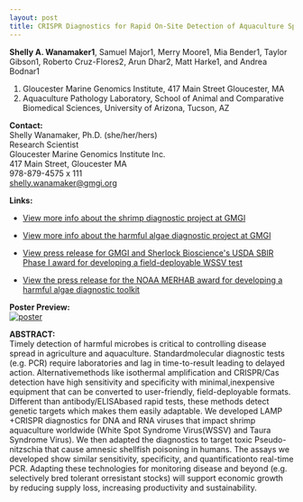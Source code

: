 ```yaml
---
layout: post
title: CRISPR Diagnostics for Rapid On-Site Detection of Aquaculture Species and Pathogens
---
```


**Shelly A. Wanamaker1**, Samuel Major1, Merry Moore1, Mia Bender1, Taylor Gibson1, Roberto Cruz-Flores2, Arun Dhar2, Matt Harke1, and Andrea Bodnar1
1. Gloucester Marine Genomics Institute, 417 Main Street Gloucester, MA
2. Aquaculture Pathology Laboratory, School of Animal and Comparative Biomedical Sciences, University of Arizona, Tucson, AZ

**Contact:**   
Shelly Wanamaker, Ph.D. (she/her/hers)  
Research Scientist  
Gloucester Marine Genomics Institute Inc.  
417 Main Street, Gloucester MA  
978-879-4575 x 111  
shelly.wanamaker@gmgi.org

**Links:**  
- [View more info about the shrimp diagnostic project at GMGI](https://gmgi.org/research/fisheries-aquaculture/aquatic-animal-disease-diagnostics/rapid-detection-of-white-spot-syndrome-virus-and-taura-syndrome-virus-in-shrimp/)

- [View more info about the harmful algae diagnostic project at GMGI](https://gmgi.org/research/ecosystem-function-health/response-to-environmental-threats/novel-genetic-tools-to-assess-harmful-algal-blooms/)

- [View press release for GMGI and Sherlock Bioscience's USDA SBIR Phase I award for developing a field-deployable WSSV test](https://gmgi.org/news/press-release-gmgi-sherlock-biosciences-receive-funding-from-usda/)

- [View the press release for the NOAA MERHAB award for developing a harmful algae diagnostic toolkit](https://coastalscience.noaa.gov/project/employing-a-novel-molecular-toolbox-for-rapid-sensitive-detection-of-toxic-pseudo-nitzschia-species/)

**Poster Preview:**  
[![poster](https://raw.githubusercontent.com/shellywanamaker/shellywanamaker.github.io/master/img/PAG2024_Poster_Diagnostics.jpg)](https://github.com/shellywanamaker/shellywanamaker.github.io/blob/master/img/PAG2024_Poster_Diagnostics.jpg)


**ABSTRACT:**  
Timely detection of harmful microbes is critical to controlling disease spread in agriculture and aquaculture. Standardmolecular diagnostic tests (e.g. PCR) require laboratories and lag in time-to-result leading to delayed action. Alternativemethods like isothermal amplification and CRISPR/Cas detection have high sensitivity and specificity with minimal,inexpensive equipment that can be converted to user-friendly, field-deployable formats. Different than antibody/ELISAbased rapid tests, these methods detect genetic targets which makes them easily adaptable. We developed LAMP +CRISPR diagnostics for DNA and RNA viruses that impact shrimp aquaculture worldwide (White Spot Syndrome Virus(WSSV) and Taura Syndrome Virus). We then adapted the diagnostics to target toxic Pseudo-nitzschia that cause amnesic shellfish poisoning in humans. The assays we developed show similar sensitivity, specificity, and quantificationto real-time PCR. Adapting these technologies for monitoring disease and beyond (e.g. selectively bred tolerant orresistant stocks) will support economic growth by reducing supply loss, increasing productivity and sustainability.
